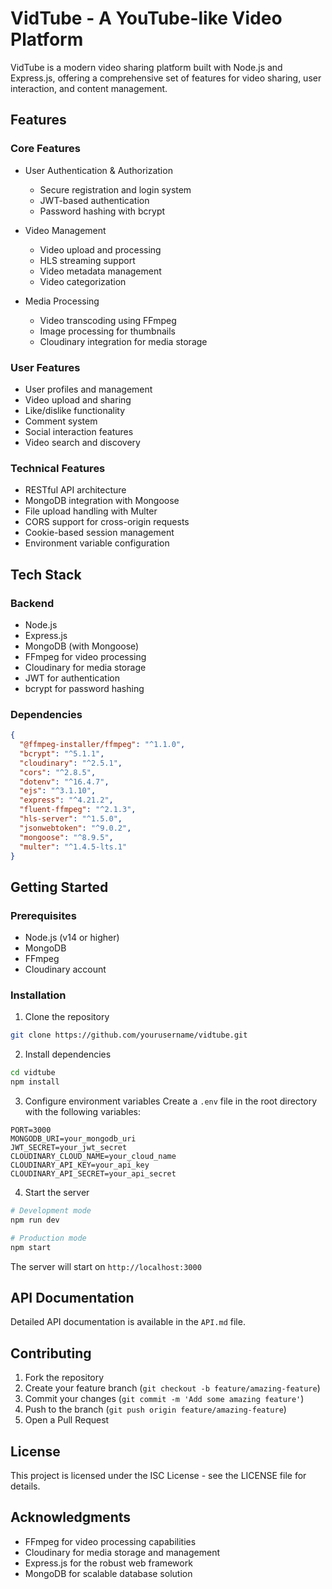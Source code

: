# VidTube - A YouTube-like Video Platform

VidTube is a modern video sharing platform built with Node.js and Express.js, offering a comprehensive set of features for video sharing, user interaction, and content management.

## Features

### Core Features
- User Authentication & Authorization
  - Secure registration and login system
  - JWT-based authentication
  - Password hashing with bcrypt

- Video Management
  - Video upload and processing
  - HLS streaming support
  - Video metadata management
  - Video categorization

- Media Processing
  - Video transcoding using FFmpeg
  - Image processing for thumbnails
  - Cloudinary integration for media storage

### User Features
- User profiles and management
- Video upload and sharing
- Like/dislike functionality
- Comment system
- Social interaction features
- Video search and discovery

### Technical Features
- RESTful API architecture
- MongoDB integration with Mongoose
- File upload handling with Multer
- CORS support for cross-origin requests
- Cookie-based session management
- Environment variable configuration

## Tech Stack

### Backend
- Node.js
- Express.js
- MongoDB (with Mongoose)
- FFmpeg for video processing
- Cloudinary for media storage
- JWT for authentication
- bcrypt for password hashing

### Dependencies
```json
{
  "@ffmpeg-installer/ffmpeg": "^1.1.0",
  "bcrypt": "^5.1.1",
  "cloudinary": "^2.5.1",
  "cors": "^2.8.5",
  "dotenv": "^16.4.7",
  "ejs": "^3.1.10",
  "express": "^4.21.2",
  "fluent-ffmpeg": "^2.1.3",
  "hls-server": "^1.5.0",
  "jsonwebtoken": "^9.0.2",
  "mongoose": "^8.9.5",
  "multer": "^1.4.5-lts.1"
}
```

## Getting Started

### Prerequisites
- Node.js (v14 or higher)
- MongoDB
- FFmpeg
- Cloudinary account

### Installation
1. Clone the repository
```bash
git clone https://github.com/yourusername/vidtube.git
```

2. Install dependencies
```bash
cd vidtube
npm install
```

3. Configure environment variables
Create a `.env` file in the root directory with the following variables:
```
PORT=3000
MONGODB_URI=your_mongodb_uri
JWT_SECRET=your_jwt_secret
CLOUDINARY_CLOUD_NAME=your_cloud_name
CLOUDINARY_API_KEY=your_api_key
CLOUDINARY_API_SECRET=your_api_secret
```

4. Start the server
```bash
# Development mode
npm run dev

# Production mode
npm start
```

The server will start on `http://localhost:3000`

## API Documentation

Detailed API documentation is available in the `API.md` file.

## Contributing

1. Fork the repository
2. Create your feature branch (`git checkout -b feature/amazing-feature`)
3. Commit your changes (`git commit -m 'Add some amazing feature'`)
4. Push to the branch (`git push origin feature/amazing-feature`)
5. Open a Pull Request

## License

This project is licensed under the ISC License - see the LICENSE file for details.

## Acknowledgments
- FFmpeg for video processing capabilities
- Cloudinary for media storage and management
- Express.js for the robust web framework
- MongoDB for scalable database solution

